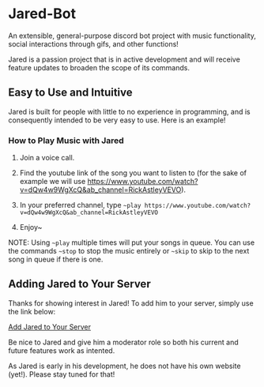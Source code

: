# Jared-Bot

An extensible, general-purpose discord bot project with music functionality, social interactions through gifs, and other functions!

Jared is a passion project that is in active development and will receive feature updates to broaden the scope of its commands.

## Easy to Use and Intuitive

Jared is built for people with little to no experience in programming, and is consequently intended to be very easy to use. Here is an example!

### How to Play Music with Jared

1. Join a voice call.

2. Find the youtube link of the song you want to listen to (for the sake of example we will use <https://www.youtube.com/watch?v=dQw4w9WgXcQ&ab_channel=RickAstleyVEVO>).

3. In your preferred channel, type `~play https://www.youtube.com/watch?v=dQw4w9WgXcQ&ab_channel=RickAstleyVEVO`

4. Enjoy~

NOTE: Using `~play` multiple times will put your songs in queue. You can use the commands `~stop` to stop the music entirely or `~skip` to skip to the next song in queue if there is one.

## Adding Jared to Your Server

Thanks for showing interest in Jared! To add him to your server, simply use the link below:

[Add Jared to Your Server](https://discord.come/oauth2/authorize?client_id=792812878381318145&scope=bot)

Be nice to Jared and give him a moderator role so both his current and future features work as intented.

As Jared is early in his development, he does not have his own website (yet!). Please stay tuned for that!
